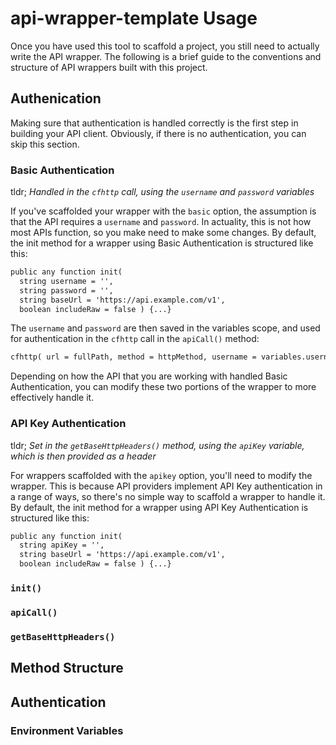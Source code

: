 # api-wrapper-template Usage

Once you have used this tool to scaffold a project, you still need to actually write the API wrapper. The following is a brief guide to the conventions and structure of API wrappers built with this project.

## Authenication

Making sure that authentication is handled correctly is the first step in building your API client. Obviously, if there is no authentication, you can skip this section.

### Basic Authentication

tldr; *Handled in the `cfhttp` call, using the `username` and `password` variables*

If you've scaffolded your wrapper with the `basic` option, the assumption is that the API requires a `username` and `password`. In actuality, this is not how most APIs function, so you make need to make some changes. By default, the init method for a wrapper using Basic Authentication is structured like this:

```cfc
public any function init(
  string username = '',
  string password = '',
  string baseUrl = 'https://api.example.com/v1',
  boolean includeRaw = false ) {...}
```

The `username` and `password` are then saved in the variables scope, and used for authentication in the `cfhttp` call in the `apiCall()` method:

```cfc
cfhttp( url = fullPath, method = httpMethod, username = variables.username, password = variables.password, result = 'result' ){...}
```

Depending on how the API that you are working with handled Basic Authentication, you can modify these two portions of the wrapper to more effectively handle it.

### API Key Authentication

tldr; *Set in the `getBaseHttpHeaders()` method, using the `apiKey` variable, which is then provided as a header*

For wrappers scaffolded with the `apikey` option, you'll need to modify the wrapper. This is because API providers implement API Key authentication in a range of ways, so there's no simple way to scaffold a wrapper to handle it. By default, the init method for a wrapper using API Key Authentication is structured like this:

```cfc
public any function init(
  string apiKey = '',
  string baseUrl = 'https://api.example.com/v1',
  boolean includeRaw = false ) {...}
```

### `init()`

### `apiCall()`

### `getBaseHttpHeaders()`

## Method Structure

## Authentication

### Environment Variables
